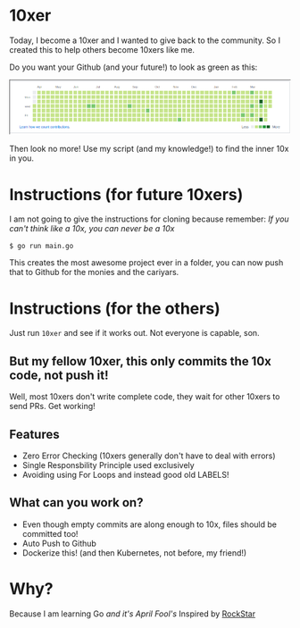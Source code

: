 # 10xer

Today, I become a 10xer and I wanted to give back to the community.
So I created this to help others become 10xers like me.

Do you want your Github (and your future!) to look as green as this:

![GREEN FUTURE](10x.png)

Then look no more! Use my script (and my knowledge!) to find the inner
10x in you.

# Instructions (for future 10xers)

I am not going to give the instructions for cloning because remember:
_If you can't think like a 10x, you can never be a 10x_

```
$ go run main.go
```

This creates the most awesome project ever in a folder, you can now push
that to Github for the monies and the cariyars.

# Instructions (for the others)

Just run `10xer` and see if it works out. Not everyone is capable, son.

## But my fellow 10xer, this only commits the 10x code, not push it!

Well, most 10xers don't write complete code, they wait for other 10xers
to send PRs. Get working!

## Features

- Zero Error Checking (10xers generally don't have to deal with errors)
- Single Responsbility Principle used exclusively
- Avoiding using For Loops and instead good old LABELS!

## What can you work on?

- Even though empty commits are along enough to 10x, files should be committed too!
- Auto Push to Github
- Dockerize this! (and then Kubernetes, not before, my friend!)

# Why?

Because I am learning Go _and it's April Fool's_
Inspired by [RockStar](https://github.com/avinassh/rockstar)